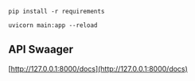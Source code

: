 
```
pip install -r requirements
```

```
uvicorn main:app --reload
```

## API Swaager        
[http://127.0.0.1:8000/docs](http://127.0.0.1:8000/docs)
